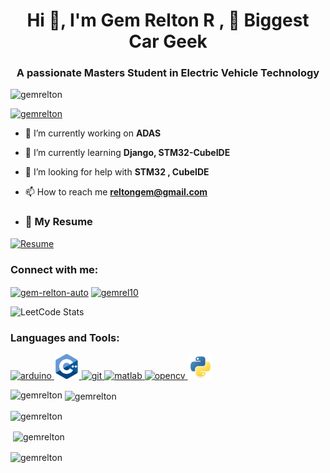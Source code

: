 <h1 align="center">Hi 👋, I'm Gem Relton R , 🚗 Biggest Car Geek</h1>
<h3 align="center">A passionate Masters Student in Electric Vehicle Technology</h3>

<p align="left"> <img src="https://komarev.com/ghpvc/?username=gemrelton&label=Profile%20views&color=0e75b6&style=flat" alt="gemrelton" /> </p>

<p align="left"> <a href="https://github.com/ryo-ma/github-profile-trophy"><img src="https://github-profile-trophy.vercel.app/?username=gemrelton" alt="gemrelton" /></a> </p>

- 🔭 I’m currently working on **ADAS**

- 🌱 I’m currently learning **Django, STM32-CubeIDE**

- 🤝 I’m looking for help with **STM32 , CubeIDE**

- 📫 How to reach me **reltongem@gmail.com**

- ### 📄 My Resume  
[![Resume](https://img.icons8.com/ios-filled/50/000000/resume.png)](https://drive.google.com/file/d/1Hvmr7gvJQaMtxmaOr5ikyKE8qlebqLVk/view?usp=drive_link)  


<h3 align="left">Connect with me:</h3>
<p align="left">
<a href="https://linkedin.com/in/gem-relton-auto" target="blank"><img align="center" src="https://raw.githubusercontent.com/rahuldkjain/github-profile-readme-generator/master/src/images/icons/Social/linked-in-alt.svg" alt="gem-relton-auto" height="30" width="40" /></a>
<a href="https://www.leetcode.com/gemrel10" target="blank"><img align="center" src="https://raw.githubusercontent.com/rahuldkjain/github-profile-readme-generator/master/src/images/icons/Social/leet-code.svg" alt="gemrel10" height="30" width="40" /></a>
</p>

![LeetCode Stats](https://leetcard.jacoblin.cool/gemrel10?theme=dark&font=Marcellus&ext=contest)

<h3 align="left">Languages and Tools:</h3>
<p align="left"> <a href="https://www.arduino.cc/" target="_blank" rel="noreferrer"> <img src="https://cdn.worldvectorlogo.com/logos/arduino-1.svg" alt="arduino" width="40" height="40"/> </a> <a href="https://www.w3schools.com/cpp/" target="_blank" rel="noreferrer"> <img src="https://raw.githubusercontent.com/devicons/devicon/master/icons/cplusplus/cplusplus-original.svg" alt="cplusplus" width="40" height="40"/> </a> <a href="https://git-scm.com/" target="_blank" rel="noreferrer"> <img src="https://www.vectorlogo.zone/logos/git-scm/git-scm-icon.svg" alt="git" width="40" height="40"/> </a> <a href="https://www.mathworks.com/" target="_blank" rel="noreferrer"> <img src="https://upload.wikimedia.org/wikipedia/commons/2/21/Matlab_Logo.png" alt="matlab" width="40" height="40"/> </a> <a href="https://opencv.org/" target="_blank" rel="noreferrer"> <img src="https://www.vectorlogo.zone/logos/opencv/opencv-icon.svg" alt="opencv" width="40" height="40"/> </a> <a href="https://www.python.org" target="_blank" rel="noreferrer"> <img src="https://raw.githubusercontent.com/devicons/devicon/master/icons/python/python-original.svg" alt="python" width="40" height="40"/> </a> </p>

<p><img align="left" src="https://github-readme-stats.vercel.app/api/top-langs?username=gemrelton&show_icons=true&locale=en&layout=compact" alt="gemrelton" /></p>

<p>&nbsp;<img align="center" src="https://github-readme-stats.vercel.app/api?username=gemrelton&show_icons=true&locale=en" alt="gemrelton" /></p>

<p><img align="center" src="https://github-readme-streak-stats.herokuapp.com/?user=gemrelton&" alt="gemrelton" /></p>


<p>&nbsp;<img align="center" src="https://github-readme-stats.vercel.app/api?username=gemrelton&show_icons=true&locale=en" alt="gemrelton" /></p>

<p><img align="center" src="https://github-readme-streak-stats.herokuapp.com/?user=gemrelton&" alt="gemrelton" /></p>
